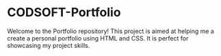 # CODSOFT-Portfolio
Welcome to the Portfolio repository!
This project is aimed at helping me a create a personal portfolio using HTML and CSS. It is perfect for showcasing my project skills. 
